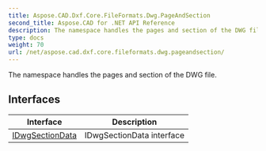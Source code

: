 ```yaml
---
title: Aspose.CAD.Dxf.Core.FileFormats.Dwg.PageAndSection
second_title: Aspose.CAD for .NET API Reference
description: The namespace handles the pages and section of the DWG file
type: docs
weight: 70
url: /net/aspose.cad.dxf.core.fileformats.dwg.pageandsection/
---
```

The namespace handles the pages and section of the DWG file.

## Interfaces

| Interface | Description |
| --- | --- |
| [IDwgSectionData](./idwgsectiondata/) | IDwgSectionData interface |


